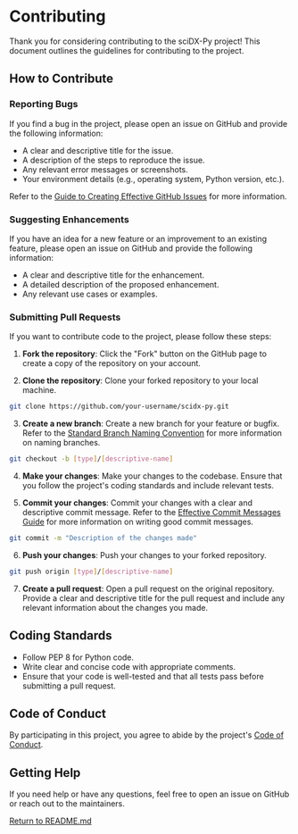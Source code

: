# Contributing

Thank you for considering contributing to the sciDX-Py project! This document outlines the guidelines for contributing to the project.

## How to Contribute

### Reporting Bugs

If you find a bug in the project, please open an issue on GitHub and provide the following information:

- A clear and descriptive title for the issue.
- A description of the steps to reproduce the issue.
- Any relevant error messages or screenshots.
- Your environment details (e.g., operating system, Python version, etc.).

Refer to the [Guide to Creating Effective GitHub Issues](issues.md) for more information.

### Suggesting Enhancements

If you have an idea for a new feature or an improvement to an existing feature, please open an issue on GitHub and provide the following information:

- A clear and descriptive title for the enhancement.
- A detailed description of the proposed enhancement.
- Any relevant use cases or examples.

### Submitting Pull Requests

If you want to contribute code to the project, please follow these steps:

1. **Fork the repository**: Click the "Fork" button on the GitHub page to create a copy of the repository on your account.

2. **Clone the repository**: Clone your forked repository to your local machine.
    
```bash
git clone https://github.com/your-username/scidx-py.git
```

3. **Create a new branch**: Create a new branch for your feature or bugfix. Refer to the [Standard Branch Naming Convention](branch.md) for more information on naming branches.
    
```bash
git checkout -b [type]/[descriptive-name]
```

4. **Make your changes**: Make your changes to the codebase. Ensure that you follow the project's coding standards and include relevant tests.

5. **Commit your changes**: Commit your changes with a clear and descriptive commit message. Refer to the [Effective Commit Messages Guide](commit.md) for more information on writing good commit messages.
    
```bash
git commit -m "Description of the changes made"
```

6. **Push your changes**: Push your changes to your forked repository.
    
```bash
git push origin [type]/[descriptive-name]
```

7. **Create a pull request**: Open a pull request on the original repository. Provide a clear and descriptive title for the pull request and include any relevant information about the changes you made.

## Coding Standards

- Follow PEP 8 for Python code.
- Write clear and concise code with appropriate comments.
- Ensure that your code is well-tested and that all tests pass before submitting a pull request.

## Code of Conduct

By participating in this project, you agree to abide by the project's [Code of Conduct](code_of_conduct.md).

## Getting Help

If you need help or have any questions, feel free to open an issue on GitHub or reach out to the maintainers.

[Return to README.md](../README.md)
